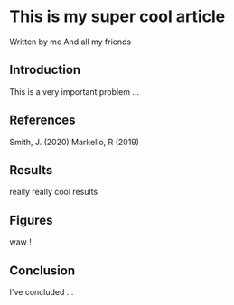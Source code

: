 
# This is my super cool article
Written by me
And all my friends
## Introduction

This is a very important problem ...

## References

Smith, J. (2020)
Markello, R (2019)

## Results

really really cool results

## Figures 

waw !

## Conclusion

I've concluded ...
